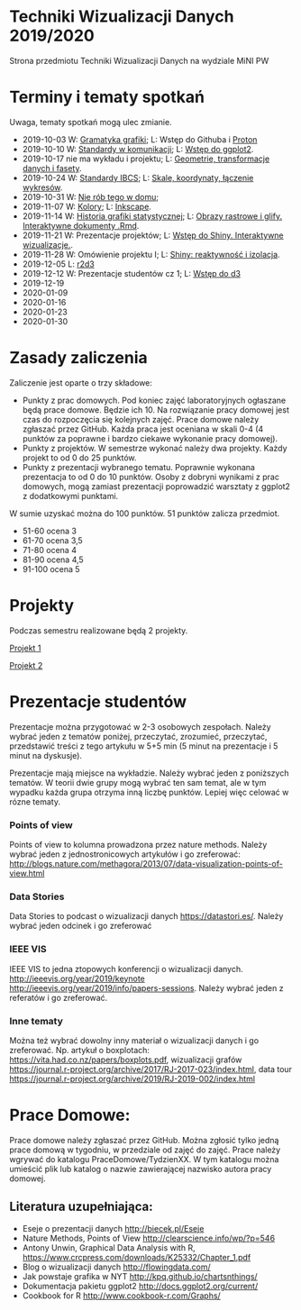 # Techniki Wizualizacji Danych 2019/2020

Strona przedmiotu Techniki Wizualizacji Danych na wydziale MiNI PW

# Terminy i tematy spotkań

Uwaga, tematy spotkań mogą ulec zmianie.

* 2019-10-03 W: [Gramatyka grafiki](http://biecek.pl/Eseje/indexGramatyka.html); L: Wstęp do Githuba i [Proton](https://github.com/mini-pw/2020Z-TechnikiWizualizacjiDanych/tree/master/proton)
* 2019-10-10 W: [Standardy w komunikacji](http://www.ibcs-a.org/); L: [Wstęp do ggplot2](https://github.com/mini-pw/2020Z-TechnikiWizualizacjiDanych/tree/master/Materia%C5%82y/TYDZIEN2).
* 2019-10-17 nie ma wykładu i projektu; L: [Geometrie, transformacje danych i fasety](https://github.com/mini-pw/2020Z-TechnikiWizualizacjiDanych/tree/master/Materia%C5%82y/TYDZIEN3).
* 2019-10-24 W: [Standardy IBCS](Materiały/ibcs_wyklad.pdf); L: [Skale, koordynaty, łączenie wykresów](https://github.com/mini-pw/2020Z-TechnikiWizualizacjiDanych/blob/master/Materia%C5%82y/TYDZIEN4/scales-coordinates-multiplots.R).
* 2019-10-31 W: [Nie rób tego w domu](http://biecek.pl/Eseje/indexPomylka.html);
* 2019-11-07 W: [Kolory](http://biecek.pl/Eseje/indexKolory.html); L: [Inkscape](https://github.com/mini-pw/2020Z-TechnikiWizualizacjiDanych/blob/master/Materia%C5%82y/TYDZIEN5/export.R).
* 2019-11-14 W: [Historia grafiki statystycznej](http://biecek.pl/Eseje/indexHistoria.html); L: [Obrazy rastrowe i glify. Interaktywne dokumenty .Rmd](https://github.com/mini-pw/2020Z-TechnikiWizualizacjiDanych/tree/master/Materia%C5%82y/TYDZIEN6).
* 2019-11-21 W: Prezentacje projektów; L: [Wstęp do Shiny. Interaktywne wizualizacje.](https://github.com/mini-pw/2020Z-TechnikiWizualizacjiDanych/tree/master/Materia%C5%82y/TYDZIEN7).
* 2019-11-28 W: Omówienie projektu I; L: [Shiny: reaktywność i izolacja](https://github.com/mini-pw/2020Z-TechnikiWizualizacjiDanych/tree/master/Materia%C5%82y/TYDZIEN8).
* 2019-12-05 L: [r2d3](https://github.com/mini-pw/2020Z-TechnikiWizualizacjiDanych/tree/master/Materia%C5%82y/TYDZIEN9)
* 2019-12-12 W: Prezentacje studentów cz 1; L: [Wstęp do d3](https://github.com/mini-pw/2020Z-TechnikiWizualizacjiDanych/tree/master/Materia%C5%82y/TYDZIEN9)
* 2019-12-19
* 2020-01-09
* 2020-01-16
* 2020-01-23
* 2020-01-30


# Zasady zaliczenia

Zaliczenie jest oparte o trzy składowe:

* Punkty z prac domowych. Pod koniec zajęć laboratoryjnych ogłaszane będą prace domowe. Będzie ich 10. Na rozwiązanie pracy domowej jest czas do rozpoczęcia się kolejnych zajęć. Prace domowe należy zgłaszać przez GitHub. Każda praca jest oceniana w skali 0-4 (4 punktów za poprawne i bardzo ciekawe wykonanie pracy domowej).
* Punkty z projektów. W semestrze wykonać należy dwa projekty. Każdy projekt to od 0 do 25 punktów. 
* Punkty z prezentacji wybranego tematu. Poprawnie wykonana prezentacja to od 0 do 10 punktów. Osoby z dobryni wynikami z prac domowych, mogą zamiast prezentacji poprowadzić warsztaty z ggplot2 z dodatkowymi punktami.

W sumie uzyskać można do 100 punktów. 51 punktów zalicza przedmiot.

* 51-60 ocena 3
* 61-70 ocena 3,5
* 71-80 ocena 4
* 81-90 ocena 4,5
* 91-100 ocena 5

# Projekty

Podczas semestru realizowane będą 2 projekty. 

[Projekt 1](Projekt1/README.md)

[Projekt 2](Projekt2/README.md)

# Prezentacje studentów

Prezentacje można przygotować w 2-3 osobowych zespołach. Należy wybrać jeden z tematów poniżej, przeczytać, zrozumieć, przeczytać, przedstawić treści z tego artykułu w 5+5 min (5 minut na prezentacje i 5 minut na dyskusje).

Prezentacje mają miejsce na wykładzie. Należy wybrać jeden z poniższych tematów. W teorii dwie grupy mogą wybrać ten sam temat, ale w tym wypadku każda grupa otrzyma inną liczbę punktów. Lepiej więc celować w rózne tematy.

### Points of view

Points of view to kolumna prowadzona przez nature methods. Należy wybrać jeden z jednostronicowych artykułów i go zreferować: http://blogs.nature.com/methagora/2013/07/data-visualization-points-of-view.html

### Data Stories

Data Stories to podcast o wizualizacji danych https://datastori.es/. Należy wybrać jeden odcinek i go zreferować

### IEEE VIS 

IEEE VIS to jedna  ztopowych konferencji o wizualizacji danych. http://ieeevis.org/year/2019/keynote http://ieeevis.org/year/2019/info/papers-sessions. Należy wybrać jeden z referatów i go zreferować.

### Inne tematy

Można też wybrać dowolny inny materiał o wizualizacji danych i go zreferować. Np. artykuł o boxplotach: https://vita.had.co.nz/papers/boxplots.pdf, wizualizacji grafów https://journal.r-project.org/archive/2017/RJ-2017-023/index.html, data tour https://journal.r-project.org/archive/2019/RJ-2019-002/index.html


# Prace Domowe:

Prace domowe należy zgłaszać przez GitHub. 
Można zgłosić tylko jedną prace domową w tygodniu, w przedziale od zajęć do zajęć. 
Prace należy wgrywać do katalogu PraceDomowe/TydzienXX. 
W tym katalogu można umieścić plik lub katalog o nazwie zawierającej nazwisko autora pracy domowej.


Literatura uzupełniająca:
-------------------------
* Eseje o prezentacji danych http://biecek.pl/Eseje
* Nature Methods, Points of View http://clearscience.info/wp/?p=546
* Antony Unwin, Graphical Data Analysis with R, https://www.crcpress.com/downloads/K25332/Chapter_1.pdf
* Blog o wizualizacji danych http://flowingdata.com/
* Jak powstaje grafika w NYT http://kpq.github.io/chartsnthings/
* Dokumentacja pakietu ggplot2 http://docs.ggplot2.org/current/
* Cookbook for R http://www.cookbook-r.com/Graphs/

